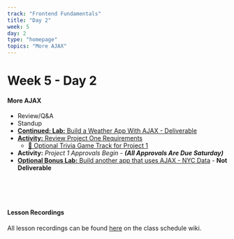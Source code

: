 ```yaml
---
track: "Frontend Fundamentals"
title: "Day 2"
week: 5
day: 2
type: "homepage"
topics: "More AJAX"
---
```



# Week 5 - Day 2


#### More AJAX

- Review/Q&A
- Standup
- [**Continued: Lab:** Build a Weather App With AJAX - Deliverable](https://ringo.mycohort.download/frontend-fundamentals/week-5/day-1/labs/build-a-weather-app-with-ajax/)
- [**Activity:** Review Project One Requirements](/unit-projects/unit-one-project-requirements/)
  - [🧠 Optional Trivia Game Track for Project 1](/unit-projects/unit-one-alt-project-requirements/)
- **Activity:** *Project 1 Approvals Begin* - _**(All Approvals Are Due Saturday)**_
- [**Optional Bonus Lab:** Build another app that uses AJAX - NYC Data](/frontend-fundamentals/week-5/day-2/labs/build-an-app-that-uses-nyc-api-data/) - **Not Deliverable**


<br>
<br>
<br>

#### Lesson Recordings

All lesson recordings can be found [here](https://git.generalassemb.ly/SEIR-Jedi/orientation/wiki/Class-Schedule) on the class schedule wiki.
